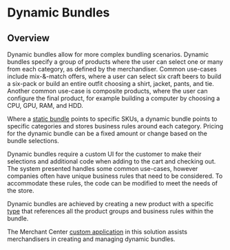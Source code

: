 # Dynamic Bundles

## Overview

Dynamic bundles allow for more complex bundling scenarios. Dynamic bundles
specify a group of products where the user can select one or many from each
category, as defined by the merchandiser. Common use-cases include mix-&-match
offers, where a user can select six craft beers to build a six-pack or build an
entire outfit choosing a shirt, jacket, pants, and tie. Another common use-case
is composite products, where the user can configure the final product, for
example building a computer by choosing a CPU, GPU, RAM, and HDD.

Where a [static bundle](../static/index.md) points to specific SKUs, a dynamic
bundle points to specific categories and stores business rules around each
category. Pricing for the dynamic bundle can be a fixed amount or change based
on the bundle selections.

Dynamic bundles require a custom UI for the customer to make their selections
and additional code when adding to the cart and checking out. The system
presented handles some common use-cases, however companies often have unique
business rules that need to be considered. To accommodate these rules, the code
can be modified to meet the needs of the store.

Dynamic bundles are achieved by creating a new product with a specific
[type](https://docs.commercetools.com/http-api-projects-productTypes) that
references all the product groups and business rules within the bundle.

The Merchant Center
[custom application](https://docs.commercetools.com/custom-applications/) in
this solution assists merchandisers in creating and managing dynamic bundles.
